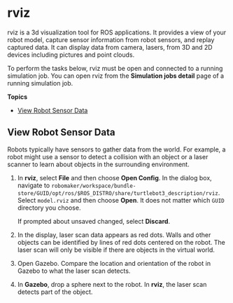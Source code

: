 # rviz<a name="simulation-tools-rviz"></a>

rviz is a 3d visualization tool for ROS applications\. It provides a view of your robot model, capture sensor information from robot sensors, and replay captured data\. It can display data from camera, lasers, from 3D and 2D devices including pictures and point clouds\. 

To perform the tasks below, rviz must be open and connected to a running simulation job\. You can open rviz from the **Simulation jobs detail** page of a running simulation job\. 

**Topics**
+ [View Robot Sensor Data](#simulation-tools-rviz-view-data)

## View Robot Sensor Data<a name="simulation-tools-rviz-view-data"></a>

Robots typically have sensors to gather data from the world\. For example, a robot might use a sensor to detect a collision with an object or a laser scanner to learn about objects in the surrounding environment\. 

1. In **rviz**, select **File** and then choose **Open Config**\. In the dialog box, navigate to `robomaker/workspace/bundle-store/GUID/opt/ros/$ROS_DISTRO/share/turtlebot3_description/rviz`\. Select `model.rviz` and then choose **Open**\. It does not matter which `GUID` directory you choose\. 

   If prompted about unsaved changed, select **Discard**\. 

1. In the display, laser scan data appears as red dots\. Walls and other objects can be identified by lines of red dots centered on the robot\. The laser scan will only be visible if there are objects in the virtual world\. 

1. Open Gazebo\. Compare the location and orientation of the robot in Gazebo to what the laser scan detects\. 

1. In **Gazebo**, drop a sphere next to the robot\. In **rviz**, the laser scan detects part of the object\.